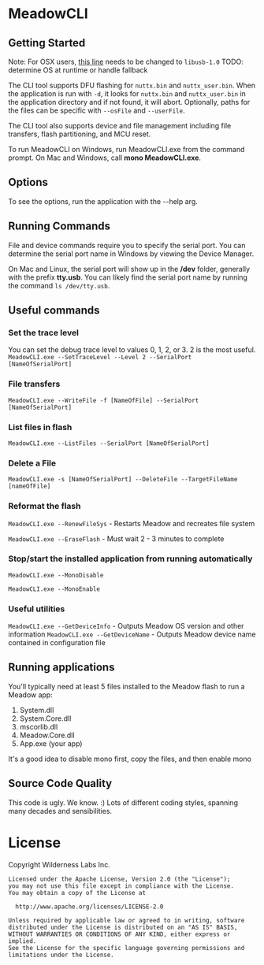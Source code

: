 # MeadowCLI

## Getting Started

Note: For OSX users, [this line](https://github.com/WildernessLabs/MeadowCLI/blob/master/MeadowCLI/DfuSharp.cs#L29) needs to be changed to `libusb-1.0` TODO: determine OS at runtime or handle fallback

The CLI tool supports DFU flashing for `nuttx.bin` and `nuttx_user.bin`. When the application is run with `-d`, it looks for `nuttx.bin` and `nuttx_user.bin` in the application directory and if not found, it will abort. Optionally, paths for the files can be specific with `--osFile` and `--userFile`.

The CLI tool also supports device and file management including file transfers, flash partitioning, and MCU reset.

To run MeadowCLI on Windows, run MeadowCLI.exe from the command prompt. On Mac and Windows, call **mono MeadowCLI.exe**.

## Options

To see the options, run the application with the --help arg.

## Running Commands

File and device commands require you to specify the serial port. You can determine the serial port name in Windows by viewing the Device Manager.

On Mac and Linux, the serial port will show up in the **/dev** folder, generally with the prefix **tty.usb**. You can likely find the serial port name by running the command `ls /dev/tty.usb`.

## Useful commands

### Set the trace level

You can set the debug trace level to values 0, 1, 2, or 3. 2 is the most useful.
`MeadowCLI.exe --SetTraceLevel --Level 2 --SerialPort [NameOfSerialPort]`

### File transfers

`MeadowCLI.exe --WriteFile -f [NameOfFile] --SerialPort [NameOfSerialPort]`

### List files in flash

`MeadowCLI.exe --ListFiles --SerialPort [NameOfSerialPort]`

### Delete a File

`MeadowCLI.exe -s [NameOfSerialPort] --DeleteFile --TargetFileName [nameOfFile]`

### Reformat the flash

`MeadowCLI.exe --RenewFileSys` - Restarts Meadow and recreates file system

`MeadowCLI.exe --EraseFlash` - Must wait 2 - 3 minutes to complete

### Stop/start the installed application from running automatically

`MeadowCLI.exe --MonoDisable`

`MeadowCLI.exe --MonoEnable`

### Useful utilities

`MeadowCLI.exe --GetDeviceInfo` - Outputs Meadow OS version and other information
`MeadowCLI.exe --GetDeviceName` - Outputs Meadow device name contained in configuration file

## Running applications

You'll typically need at least 5 files installed to the Meadow flash to run a Meadow app:

1. System.dll
2. System.Core.dll
3. mscorlib.dll
4. Meadow.Core.dll
5. App.exe (your app)

It's a good idea to disable mono first, copy the files, and then enable mono


## Source Code Quality

This code is ugly. We know. :) Lots of different coding styles, spanning many decades and sensibilities.

# License

Copyright Wilderness Labs Inc.
    
    Licensed under the Apache License, Version 2.0 (the "License");
    you may not use this file except in compliance with the License.
    You may obtain a copy of the License at
    
      http://www.apache.org/licenses/LICENSE-2.0
    
    Unless required by applicable law or agreed to in writing, software
    distributed under the License is distributed on an "AS IS" BASIS,
    WITHOUT WARRANTIES OR CONDITIONS OF ANY KIND, either express or implied.
    See the License for the specific language governing permissions and
    limitations under the License.